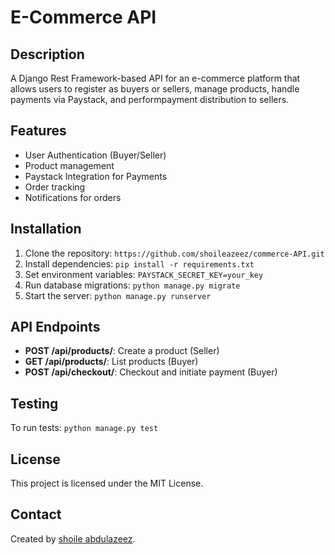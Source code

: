 # E-Commerce API

## Description
A Django Rest Framework-based API for an e-commerce platform that allows users to register as buyers or sellers, manage products, handle payments via Paystack, and performpayment distribution to sellers.

## Features
- User Authentication (Buyer/Seller)
- Product management
- Paystack Integration for Payments
- Order tracking
- Notifications for orders

## Installation
1. Clone the repository: `https://github.com/shoileazeez/commerce-API.git`
2. Install dependencies: `pip install -r requirements.txt`
3. Set environment variables: `PAYSTACK_SECRET_KEY=your_key`
4. Run database migrations: `python manage.py migrate`
5. Start the server: `python manage.py runserver`

## API Endpoints
- **POST /api/products/**: Create a product (Seller)
- **GET /api/products/**: List products (Buyer)
- **POST /api/checkout/**: Checkout and initiate payment (Buyer)

## Testing
To run tests: `python manage.py test`

## License
This project is licensed under the MIT License.

## Contact
Created by [shoile abdulazeez](https://yourwebsite.com).
